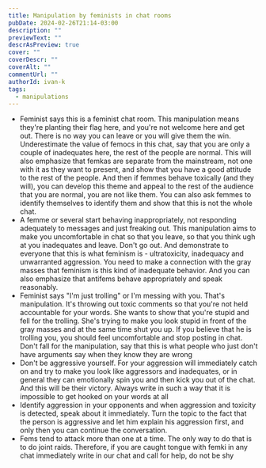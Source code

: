 ```yaml
---
title: Manipulation by feminists in chat rooms
pubDate: 2024-02-26T21:14-03:00
description: ""
previewText: ""
descrAsPreview: true
cover: ""
coverDescr: ""
coverAlt: ""
commentUrl: ""
authorId: ivan-k
tags:
  - manipulations
---
```

- Feminist says this is a feminist chat room. This manipulation means they're planting their flag here, and you're not welcome here and get out. There is no way you can leave or you will give them the win. Underestimate the value of femocs in this chat, say that you are only a couple of inadequates here, the rest of the people are normal. This will also emphasize that femkas are separate from the mainstream, not one with it as they want to present, and show that you have a good attitude to the rest of the people. And then if femmes behave toxically (and they will), you can develop this theme and appeal to the rest of the audience that you are normal, you are not like them. You can also ask femmes to identify themselves to identify them and show that this is not the whole chat.
- A femme or several start behaving inappropriately, not responding adequately to messages and just freaking out. This manipulation aims to make you uncomfortable in chat so that you leave, so that you think ugh at you inadequates and leave. Don't go out. And demonstrate to everyone that this is what feminism is - ultratoxicity, inadequacy and unwarranted aggression. You need to make a connection with the gray masses that feminism is this kind of inadequate behavior. And you can also emphasize that antifems behave appropriately and speak reasonably.
- Feminist says "I'm just trolling" or I'm messing with you. That's manipulation. It's throwing out toxic comments so that you're not held accountable for your words. She wants to show that you're stupid and fell for the trolling. She's trying to make you look stupid in front of the gray masses and at the same time shut you up. If you believe that he is trolling you, you should feel uncomfortable and stop posting in chat. Don't fall for the manipulation, say that this is what people who just don't have arguments say when they know they are wrong
- Don't be aggressive yourself. For your aggression will immediately catch on and try to make you look like aggressors and inadequates, or in general they can emotionally spin you and then kick you out of the chat. And this will be their victory. Always write in such a way that it is impossible to get hooked on your words at all
- Identify aggression in your opponents and when aggression and toxicity is detected, speak about it immediately. Turn the topic to the fact that the person is aggressive and let him explain his aggression first, and only then you can continue the conversation.
- Fems tend to attack more than one at a time. The only way to do that is to do joint raids. Therefore, if you are caught tongue with femki in any chat immediately write in our chat and call for help, do not be shy
